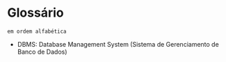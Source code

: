 # Glossário

`em ordem alfabética`

* DBMS: Database Management System \(Sistema de Gerenciamento de Banco de Dados\)

